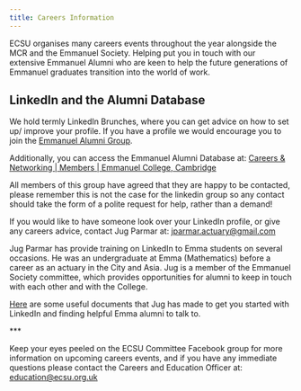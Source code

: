 ```yaml
---
title: Careers Information
---
```

ECSU organises many careers events throughout the year alongside the MCR and the Emmanuel Society.
Helping put you in touch with our extensive Emmanuel Alumni who are keen to help the future generations of Emmanuel graduates transition into the world of work.

## LinkedIn and the Alumni Database

We hold termly LinkedIn Brunches, where you can get advice on how to set up/ improve your profile. If you have a profile we would encourage you to join the
[Emmanuel Alumni Group](https://www.linkedin.com/groups?bout=&gid=152071).

Additionally, you can access the Emmanuel Alumni Database at: [Careers &amp; Networking | Members | Emmanuel College, Cambridge](https://www.emma.cam.ac.uk/members/careers/)

All members of this group have agreed that they are happy to be contacted, please remember this is not the case for the linkedin group so any contact should take the form of a polite request for help, rather than a demand!

If you would like to have someone look over your LinkedIn profile, or give any careers advice, contact Jug Parmar at: [jparmar.actuary@gmail.com](mailto:jparmar.actuary@gmail.com)

Jug Parmar has provide training on LinkedIn to Emma students on several occasions. He was an undergraduate at Emma (Mathematics) before a career as an actuary in the City and Asia. Jug is a member of the Emmanuel Society committee, which provides opportunities for alumni to keep in touch with each other and with the College.

[Here](https://drive.google.com/drive/folders/13v2uAMaAPZkbolGX97jub3aDH5vogeZE?usp=sharing) are some useful documents that Jug has made to get you started with LinkedIn and finding helpful Emma alumni to talk to.

\*\**

Keep your eyes peeled on the ECSU Committee Facebook group for more information on upcoming careers events, and if you have any immediate questions please contact the Careers and Education Officer at: education@ecsu.org.uk
